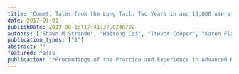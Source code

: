 ```yaml
---
title: "Comet: Tales from the Long Tail: Two Years in and 10,000 users later"
date: 2017-01-01
publishDate: 2019-08-15T17:41:37.024879Z
authors: ["Shawn M Strande", "Haisong Cai", "Trevor Cooper", "Karen Flammer", "Christopher Irving", "Gregor von Laszewski", "Amit Majumdar", "Dmistry Mishin", "Philip Papadopoulos", "Wayne Pfeiffer", " others"]
publication_types: ["1"]
abstract: ""
featured: false
publication: "*Proceedings of the Practice and Experience in Advanced Research Computing 2017 on Sustainability, Success and Impact*"
---
```


